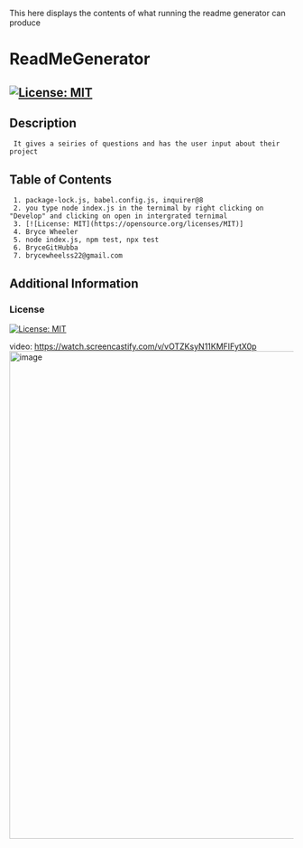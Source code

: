 This here displays the contents of what running the readme generator can produce
  # ReadMeGenerator
   ## [![License: MIT](https://img.shields.io/badge/License-MIT-yellow.svg)](https://opensource.org/licenses/MIT)
  
   ## Description
     It gives a seiries of questions and has the user input about their project
  
   ## Table of Contents
     1. package-lock.js, babel.config.js, inquirer@8
     2. you type node index.js in the ternimal by right clicking on "Develop" and clicking on open in intergrated ternimal
     3. [![License: MIT](https://opensource.org/licenses/MIT)]
     4. Bryce Wheeler
     5. node index.js, npm test, npx test
     6. BryceGitHubba
     7. brycewheelss22@gmail.com
  
## Additional Information

### License
[![License: MIT](https://img.shields.io/badge/License-MIT-yellow.svg)](https://opensource.org/licenses/MIT)

video: https://watch.screencastify.com/v/vOTZKsyN11KMFIFytX0p
<img width="863" alt="image" src="https://github.com/BryceGitHuba/ReadMeGenerator/assets/149907275/0583c26a-73b5-40ed-a257-84027b67bb29">
